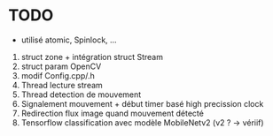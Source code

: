 # TODO

- utilisé atomic, Spinlock, ...

1. struct zone + intégration struct Stream
2. struct param OpenCV
3. modif Config.cpp/.h
4. Thread lecture stream
5. Thread detection de mouvement
6. Signalement mouvement + début timer basé high precission clock
7. Redirection flux image quand mouvement détecté
8. Tensorflow classification avec modèle MobileNetv2 (v2 ? -> vériif)
